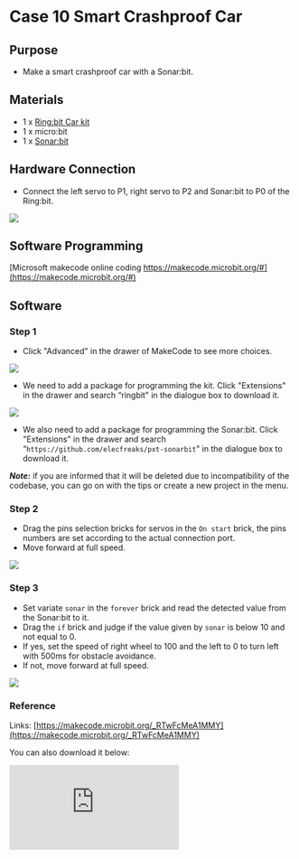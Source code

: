 ﻿# Case 10 Smart Crashproof Car

## Purpose

- Make a smart crashproof car with a Sonar:bit.

## Materials

- 1 x [Ring:bit Car kit](https://shop.elecfreaks.com/products/elecfreaks-micro-bit-ring-bit-v2-car-kit-without-micro-bit-board?_pos=4&_sid=66ba68dec&_ss=r)
- 1 x micro:bit
- 1 x [Sonar:bit](https://shop.elecfreaks.com/products/elecfreaks-octopus-sonar-bit?_pos=1&_sid=206cda736&_ss=r)


## Hardware Connection

- Connect the left servo to P1, right servo to P2 and Sonar:bit to P0 of the Ring:bit.

![](https://wiki-media-ef.oss-cn-hongkong.aliyuncs.com//images/case_10_01.png)

## Software Programming

[Microsoft makecode online coding https://makecode.microbit.org/#](https://makecode.microbit.org/#)

## Software

### Step 1
- Click "Advanced" in the drawer of MakeCode to see more choices.

![](https://wiki-media-ef.oss-cn-hongkong.aliyuncs.com/i18n/en/docusaurus-plugin-content-docs/current/microbit/microbit-smart-car/microbit-ringbit-car-v2/images/2qCyzQ7.png)

- We need to add a package for programming the kit. Click "Extensions" in the drawer and search “ringbit" in the dialogue box to download it.

![](https://wiki-media-ef.oss-cn-hongkong.aliyuncs.com/i18n/en/docusaurus-plugin-content-docs/current/microbit/microbit-smart-car/microbit-ringbit-car-v2/images/1Wq2Mov.jpg)

- We also need to add a package for programming the Sonar:bit. Click "Extensions" in the drawer and search “`https://github.com/elecfreaks/pxt-sonarbit`" in the dialogue box to download it.

***Note:***  if you are informed that it will be deleted due to incompatibility of the codebase, you can go on with the tips or create a new project in the menu.

### Step 2

- Drag the pins selection bricks for servos in the `On start` brick, the pins numbers are set according to the actual connection port.
- Move forward at full speed.

![](https://wiki-media-ef.oss-cn-hongkong.aliyuncs.com//images/case_10_02.png)

### Step 3

- Set variate `sonar` in the `forever` brick and read the detected value from the Sonar:bit to it.
- Drag the `if` brick and judge if the value given by `sonar` is below 10 and not equal to 0.
- If yes, set the speed of right wheel to 100 and the left to 0 to turn left with 500ms for obstacle avoidance.
- If not, move forward at full speed.

![](https://wiki-media-ef.oss-cn-hongkong.aliyuncs.com//images/case_10_03.png)

### Reference

Links: [https://makecode.microbit.org/_RTwFcMeA1MMY](https://makecode.microbit.org/_RTwFcMeA1MMY)

You can also download it below:

<div
    style={{
        position: 'relative',
        paddingBottom: '60%',
        overflow: 'hidden',
    }}
>
    <iframe
        src="https://makecode.microbit.org/_RTwFcMeA1MMY"
        frameborder="0"
        sandbox="allow-popups allow-forms allow-scripts allow-same-origin"
        style={{
            position: 'absolute',
            width: '100%',
            height: '100%',
        }}
    />
</div>

## Result


- The Ring:bit car turns left automatically when detecting any obstacle 10cm in front of it.

## Exploration


- Question: Why we need to judge if the value is not 0 ?
- Answer: The detection value is also 0 if beyond the detection scope of Sonar:bit.

## FAQ

